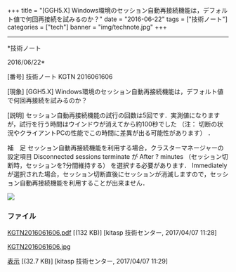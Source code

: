 ﻿+++
title = "[GGH5.X] Windows環境のセッション自動再接続機能は，デフォルト値で何回再接続を試みるのか？"
date = "2016-06-22"
tags = ["技術ノート"]
categories = ["tech"]
banner = "img/technote.jpg"
+++

-----------------------------------------------------------------------------------------------------------------------------

*技術ノート

2016/06/22*


[番号]
技術ノート KGTN 2016061606

[現象]
[GGH5.X]
Windows環境のセッション自動再接続機能は，デフォルト値で何回再接続を試みるのか？

[説明]
セッション自動再接続機能の試行の回数は5回です．実測値になりますが，試行を行う時間はウインドウが消えてから約100秒でした
（注：
切断の状況やクライアントPCの性能でこの時間に差異が出る可能性があります）
．

補　足
セッション自動再接続機能を利用する場合，クラスターマネージャーの設定項目
Disconnected sessions terminate が After ? minutes
（セッション切断時，セッションを?分間維持する）
を選択する必要があります． Immediately
が選択された場合，セッション切断直後にセッションが消滅しますので，セッション自動再接続機能を利用することが出来ません．

![](http://techreport.kitasp.net/attachments/download/3281/KGTN2016061606.jpg)


### ファイル

 
 


[KGTN2016061606.pdf](http://techreport.kitasp.net/attachments/download/3280/KGTN2016061606.pdf)
 [(132 KB)] [kitasp 技術センター, 2017/04/07
11:28]

[KGTN2016061606.jpg](http://techreport.kitasp.net/attachments/download/3281/KGTN2016061606.jpg)

[表示](http://techreport.kitasp.net/attachments/3281/KGTN2016061606.jpg "表示")
 [(32.7 KB)] [kitasp 技術センター, 2017/04/07
11:29]


 


 

